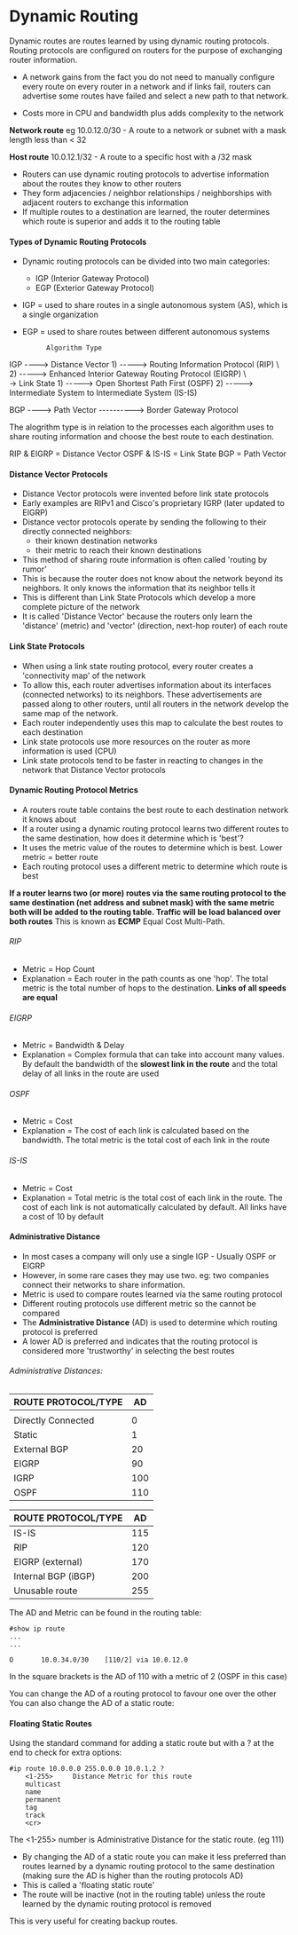 # Dynamic Routing

Dynamic routes are routes learned by using dynamic routing protocols. 
Routing protocols are configured on routers for the purpose of exchanging router information.

* A network gains from the fact you do not need to manually configure every route on every router in a network and if links fail, routers can advertise some routes have failed and select a new path to that network. 

* Costs more in CPU and bandwidth plus adds complexity to the network 

**Network route** eg 10.0.12.0/30 - A route to a network or subnet with a mask length less than < 32

**Host route** 10.0.12.1/32 - A route to a specific host with a /32 mask


- Routers can use dynamic routing protocols to advertise information about the routes they know to other routers
- They form adjacencies / neighbor relationships / neighborships with adjacent routers to exchange this information
- If multiple routes to a destination are learned, the router determines which route is superior and adds it to the routing table

#### Types of Dynamic Routing Protocols
* Dynamic routing protocols can be divided into two main categories:
	- IGP (Interior Gateway Protocol)
	- EGP (Exterior Gateway Protocol)

* IGP = used to share routes in a single autonomous system (AS), which is a single organization

* EGP = used to share routes between different autonomous systems

			Algorithm Type

IGP ---->	Distance Vector	1) -----> Routing Information Protocol (RIP)
	\						2) -----> Enhanced Interior Gateway Routing Protocol (EIGRP)
	 \	
	  \->	Link State		1) -----> Open Shortest Path First (OSPF)
	  						2) -----> Intermediate System to Intermediate System (IS-IS)	

BGP ---->	Path Vector  ----------> Border Gateway Protocol

The alogrithm type is in relation to the processes each algorithm uses to share routing information and choose the best route to each destination.

RIP & EIGRP = Distance Vector	OSPF & IS-IS = Link State	BGP = Path Vector

#### Distance Vector Protocols

* Distance Vector protocols were invented before link state protocols
* Early examples are RIPv1 and Cisco's proprietary IGRP (later updated to EIGRP)
* Distance vector protocols operate by sending the following to their directly connected neighbors:
	- their known destination networks
	- their metric to reach their known destinations
* This method of sharing route information is often called 'routing by rumor'
* This is because the router does not know about the network beyond its neighbors. It only knows the information that its neighbor tells it	
* This is different than Link State Protocols which develop a more complete picture of the network
* It is called 'Distance Vector' because the routers only learn the 'distance' (metric) and 'vector' (direction, next-hop router) of each route

#### Link State Protocols

- When using a link state routing protocol, every router creates a 'connectivity map' of the network
- To allow this, each router advertises information about its interfaces (connected networks) to its neighbors. These advertisements are passed along to other routers, until all routers in the network develop the same map of the network.
- Each router independently uses this map to calculate the best routes to each destination
- Link state protocols use more resources on the router as more information is used (CPU)
- Link state protocols tend to be faster in reacting to changes in the network that Distance Vector protocols


#### Dynamic Routing Protocol Metrics

* A routers route table contains the best route to each destination network it knows about
* If a router using a dynamic routing protocol learns two different routes to the same destination, how does it determine which is 'best'?
* It uses the metric value of the routes to determine which is best. Lower metric = better route
* Each routing protocol uses a different metric to determine which route is best

**If a router learns two (or more) routes via the same routing protocol to the same destination (net address and subnet mask) with the same metric both will be added to the routing table. Traffic will be load balanced over both routes**
This is known as **ECMP** Equal Cost Multi-Path.

###### RIP
- Metric = Hop Count
- Explanation = Each router in the path counts as one 'hop'. The total metric is the total number of hops to the destination. **Links of all speeds are equal**

###### EIGRP
- Metric = Bandwidth & Delay
- Explanation = Complex formula that can take into account many values. By default the bandwidth of the **slowest link in the route** and the total delay of all links in the route are used

###### OSPF
- Metric = Cost
- Explanation = The cost of each link is calculated based on the bandwidth. The total metric is the total cost of each link in the route

###### IS-IS
- Metric = Cost
- Explanation = Total metric is the total cost of each link in the route. The cost of each link is not automatically calculated by default. All links have a cost of 10 by default


#### Administrative Distance

- In most cases a company will only use a single IGP - Usually OSPF or EIGRP
- However, in some rare cases they may use two. eg: two companies connect their networks to share information.
- Metric is used to compare routes learned via the same routing protocol
- Different routing protocols use different metric so the cannot be compared
- The **Administrative Distance** (AD) is used to determine which routing protocol is preferred
- A lower AD is preferred and indicates that the routing protocol is considered more 'trustworthy' in selecting the best routes


###### Administrative Distances:

| ROUTE PROTOCOL/TYPE | AD  |
|---------------------|-----|
|                     |     |
| Directly Connected  | 0   |
| Static              | 1   |
| External BGP        | 20  |
| EIGRP               | 90  |
| IGRP                | 100 |
| OSPF                | 110 |

| ROUTE PROTOCOL/TYPE | AD  |
|---------------------|-----|
| IS-IS               | 115 |
| RIP                 | 120 |
| EIGRP (external)    | 170 |
| Internal BGP (iBGP) | 200 |
| Unusable route      | 255 |

The AD and Metric can be found in the routing table:
```
#show ip route
...
...

O 		10.0.34.0/30 	[110/2] via 10.0.12.0
```

In the square brackets is the AD of 110 with a metric of 2 (OSPF in this case)

You can change the AD of a routing protocol to favour one over the other
You can also change the AD of a static route:

#### Floating Static Routes
Using the standard command for adding a static route but with a ? at the end to check for extra options:
```
#ip route 10.0.0.0 255.0.0.0 10.0.1.2 ?
	<1-255>		Distance Metric for this route
	multicast
	name
	permanent
	tag
	track
	<cr>
```
The <1-255> number is Administrative Distance for the static route. (eg 111)

* By changing the AD of a static route you can make it less preferred than routes learned by a dynamic routing protocol to the same destination (making sure the AD is higher than the routing protocols AD)
* This is called a 'floating static route'
* The route will be inactive (not in the routing table) unless the route learned by the dynamic routing protocol is removed

This is very useful for creating backup routes.



